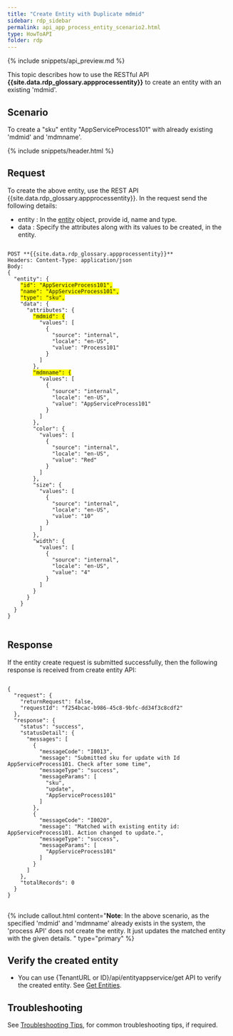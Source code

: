 ```yaml
---
title: "Create Entity with Duplicate mdmid"
sidebar: rdp_sidebar
permalink: api_app_process_entity_scenario2.html
type: HowToAPI
folder: rdp
---
```


{% include snippets/api_preview.md %}

This topic describes how to use the RESTful API **{{site.data.rdp_glossary.appprocessentity}}** to create an entity with an existing 'mdmid'. 

## Scenario

To create a "sku" entity "AppServiceProcess101" with already existing 'mdmid' and 'mdmname'. 

{% include snippets/header.html %}

## Request

To create the above entity, use the REST API {{site.data.rdp_glossary.appprocessentity}}. In the request send the following details:

* entity : In the [entity](api_entity_object_structure.html) object, provide id, name and type. 
* data : Specify the attributes along with its values to be created, in the entity. 

<pre>
<code>
POST **{{site.data.rdp_glossary.appprocessentity}}**
Headers: Content-Type: application/json
Body:
{
  "entity": {
    <span style="background-color: #FFFF00">"id": "AppServiceProcess101",</span>
    <span style="background-color: #FFFF00">"name": "AppServiceProcess101",</span>
    <span style="background-color: #FFFF00">"type": "sku",</span>
    "data": {
      "attributes": {
        <span style="background-color: #FFFF00">"mdmid": {</span>
          "values": [
            {
              "source": "internal",
              "locale": "en-US",
              "value": "Process101"
            }
          ]
        },
        <span style="background-color: #FFFF00">"mdmname": {</span>
          "values": [
            {
              "source": "internal",
              "locale": "en-US",
              "value": "AppServiceProcess101"
            }
          ]
        },
        "color": {
          "values": [
            {
              "source": "internal",
              "locale": "en-US",
              "value": "Red"
            }
          ]
        },
        "size": {
          "values": [
            {
              "source": "internal",
              "locale": "en-US",
              "value": "10"
            }
          ]
        },
        "width": {
          "values": [
            {
              "source": "internal",
              "locale": "en-US",
              "value": "4"
            }
          ]
        }
      }
    }
  }
}
</code>
</pre> 

## Response

If the entity create request is submitted successfully, then the following response is received from create entity API:

<pre>
<code>
{
  "request": {
    "returnRequest": false,
    "requestId": "f254bcac-b986-45c8-9bfc-dd34f3c8cdf2"
  },
  "response": {
    "status": "success",
    "statusDetail": {
      "messages": [
        {
          "messageCode": "I0013",
          "message": "Submitted sku for update with Id AppServiceProcess101. Check after some time",
          "messageType": "success",
          "messageParams": [
            "sku",
            "update",
            "AppServiceProcess101"
          ]
        },
        {
          "messageCode": "I0020",
          "message": "Matched with existing entity id: AppServiceProcess101. Action changed to update.",
          "messageType": "success",
          "messageParams": [
            "AppServiceProcess101"
          ]
        }
      ]
    },
    "totalRecords": 0
  }
}
</code>
</pre> 

{% include callout.html content="**Note**: In the above scenario, as the specified 'mdmid' and 'mdmname' already exists in the system, the 'process API' does not create the entity. It just updates the matched entity with the given details.
" type="primary" %}

## Verify the created entity

* You can use {TenantURL or ID}/api/entityappservice/get API to verify the created entity. See [Get Entities](api_app_get_entity.html).

## Troubleshooting

See [Troubleshooting Tips](api_troubleshooting_tips.html), for common troubleshooting tips, if required.